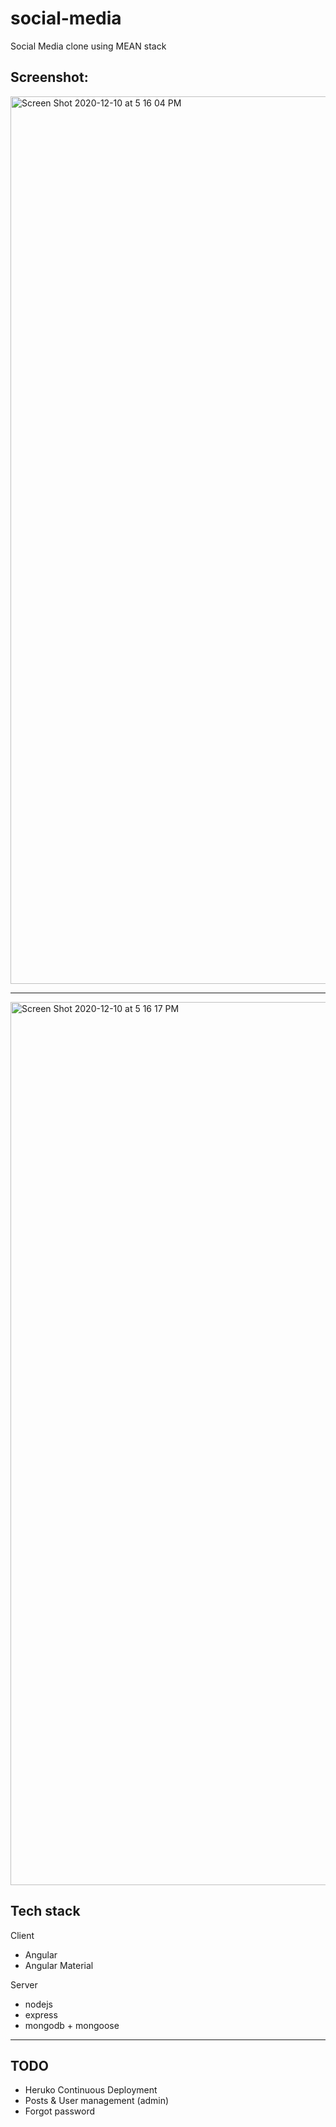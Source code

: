 # social-media

Social Media clone using MEAN stack

## Screenshot:

<img width="1420" alt="Screen Shot 2020-12-10 at 5 16 04 PM" src="https://user-images.githubusercontent.com/53250186/101751649-76dff580-3b0b-11eb-9ad5-0a20c1be3d5e.png">

---

<img width="1413" alt="Screen Shot 2020-12-10 at 5 16 17 PM" src="https://user-images.githubusercontent.com/53250186/101751653-78112280-3b0b-11eb-9bc3-3d688b8feaa0.png">

## Tech stack

Client
- Angular
- Angular Material

Server
- nodejs
- express
- mongodb + mongoose

---

## TODO

- Heruko Continuous Deployment
- Posts & User management (admin)
- Forgot password


